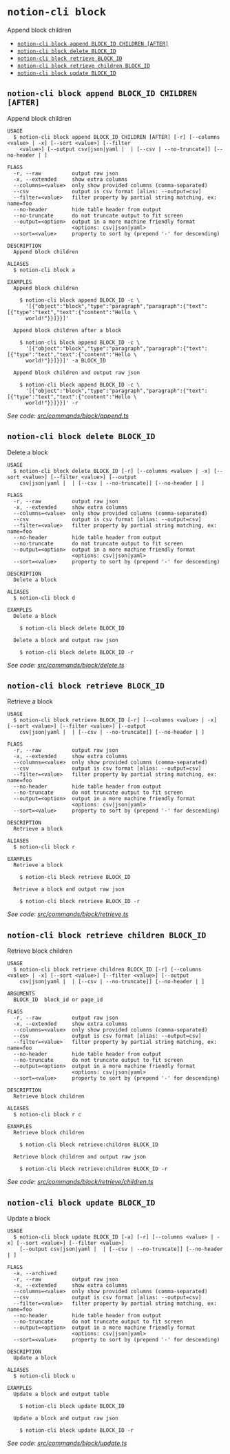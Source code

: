 `notion-cli block`
==================

Append block children

* [`notion-cli block append BLOCK_ID CHILDREN [AFTER]`](#notion-cli-block-append-block_id-children-after)
* [`notion-cli block delete BLOCK_ID`](#notion-cli-block-delete-block_id)
* [`notion-cli block retrieve BLOCK_ID`](#notion-cli-block-retrieve-block_id)
* [`notion-cli block retrieve children BLOCK_ID`](#notion-cli-block-retrieve-children-block_id)
* [`notion-cli block update BLOCK_ID`](#notion-cli-block-update-block_id)

## `notion-cli block append BLOCK_ID CHILDREN [AFTER]`

Append block children

```
USAGE
  $ notion-cli block append BLOCK_ID CHILDREN [AFTER] [-r] [--columns <value> | -x] [--sort <value>] [--filter
    <value>] [--output csv|json|yaml |  | [--csv | --no-truncate]] [--no-header | ]

FLAGS
  -r, --raw          output raw json
  -x, --extended     show extra columns
  --columns=<value>  only show provided columns (comma-separated)
  --csv              output is csv format [alias: --output=csv]
  --filter=<value>   filter property by partial string matching, ex: name=foo
  --no-header        hide table header from output
  --no-truncate      do not truncate output to fit screen
  --output=<option>  output in a more machine friendly format
                     <options: csv|json|yaml>
  --sort=<value>     property to sort by (prepend '-' for descending)

DESCRIPTION
  Append block children

ALIASES
  $ notion-cli block a

EXAMPLES
  Append block children

    $ notion-cli block append BLOCK_ID -c \
      '[{"object":"block","type":"paragraph","paragraph":{"text":[{"type":"text","text":{"content":"Hello \
      world!"}}]}}]'

  Append block children after a block

    $ notion-cli block append BLOCK_ID -c \
      '[{"object":"block","type":"paragraph","paragraph":{"text":[{"type":"text","text":{"content":"Hello \
      world!"}}]}}]' -a BLOCK_ID

  Append block children and output raw json

    $ notion-cli block append BLOCK_ID -c \
      '[{"object":"block","type":"paragraph","paragraph":{"text":[{"type":"text","text":{"content":"Hello \
      world!"}}]}}]' -r
```

_See code: [src/commands/block/append.ts](https://github.com/litencatt/notion-cli/blob/v0.14.4/src/commands/block/append.ts)_

## `notion-cli block delete BLOCK_ID`

Delete a block

```
USAGE
  $ notion-cli block delete BLOCK_ID [-r] [--columns <value> | -x] [--sort <value>] [--filter <value>] [--output
    csv|json|yaml |  | [--csv | --no-truncate]] [--no-header | ]

FLAGS
  -r, --raw          output raw json
  -x, --extended     show extra columns
  --columns=<value>  only show provided columns (comma-separated)
  --csv              output is csv format [alias: --output=csv]
  --filter=<value>   filter property by partial string matching, ex: name=foo
  --no-header        hide table header from output
  --no-truncate      do not truncate output to fit screen
  --output=<option>  output in a more machine friendly format
                     <options: csv|json|yaml>
  --sort=<value>     property to sort by (prepend '-' for descending)

DESCRIPTION
  Delete a block

ALIASES
  $ notion-cli block d

EXAMPLES
  Delete a block

    $ notion-cli block delete BLOCK_ID

  Delete a block and output raw json

    $ notion-cli block delete BLOCK_ID -r
```

_See code: [src/commands/block/delete.ts](https://github.com/litencatt/notion-cli/blob/v0.14.4/src/commands/block/delete.ts)_

## `notion-cli block retrieve BLOCK_ID`

Retrieve a block

```
USAGE
  $ notion-cli block retrieve BLOCK_ID [-r] [--columns <value> | -x] [--sort <value>] [--filter <value>] [--output
    csv|json|yaml |  | [--csv | --no-truncate]] [--no-header | ]

FLAGS
  -r, --raw          output raw json
  -x, --extended     show extra columns
  --columns=<value>  only show provided columns (comma-separated)
  --csv              output is csv format [alias: --output=csv]
  --filter=<value>   filter property by partial string matching, ex: name=foo
  --no-header        hide table header from output
  --no-truncate      do not truncate output to fit screen
  --output=<option>  output in a more machine friendly format
                     <options: csv|json|yaml>
  --sort=<value>     property to sort by (prepend '-' for descending)

DESCRIPTION
  Retrieve a block

ALIASES
  $ notion-cli block r

EXAMPLES
  Retrieve a block

    $ notion-cli block retrieve BLOCK_ID

  Retrieve a block and output raw json

    $ notion-cli block retrieve BLOCK_ID -r
```

_See code: [src/commands/block/retrieve.ts](https://github.com/litencatt/notion-cli/blob/v0.14.4/src/commands/block/retrieve.ts)_

## `notion-cli block retrieve children BLOCK_ID`

Retrieve block children

```
USAGE
  $ notion-cli block retrieve children BLOCK_ID [-r] [--columns <value> | -x] [--sort <value>] [--filter <value>] [--output
    csv|json|yaml |  | [--csv | --no-truncate]] [--no-header | ]

ARGUMENTS
  BLOCK_ID  block_id or page_id

FLAGS
  -r, --raw          output raw json
  -x, --extended     show extra columns
  --columns=<value>  only show provided columns (comma-separated)
  --csv              output is csv format [alias: --output=csv]
  --filter=<value>   filter property by partial string matching, ex: name=foo
  --no-header        hide table header from output
  --no-truncate      do not truncate output to fit screen
  --output=<option>  output in a more machine friendly format
                     <options: csv|json|yaml>
  --sort=<value>     property to sort by (prepend '-' for descending)

DESCRIPTION
  Retrieve block children

ALIASES
  $ notion-cli block r c

EXAMPLES
  Retrieve block children

    $ notion-cli block retrieve:children BLOCK_ID

  Retrieve block children and output raw json

    $ notion-cli block retrieve:children BLOCK_ID -r
```

_See code: [src/commands/block/retrieve/children.ts](https://github.com/litencatt/notion-cli/blob/v0.14.4/src/commands/block/retrieve/children.ts)_

## `notion-cli block update BLOCK_ID`

Update a block

```
USAGE
  $ notion-cli block update BLOCK_ID [-a] [-r] [--columns <value> | -x] [--sort <value>] [--filter <value>]
    [--output csv|json|yaml |  | [--csv | --no-truncate]] [--no-header | ]

FLAGS
  -a, --archived
  -r, --raw          output raw json
  -x, --extended     show extra columns
  --columns=<value>  only show provided columns (comma-separated)
  --csv              output is csv format [alias: --output=csv]
  --filter=<value>   filter property by partial string matching, ex: name=foo
  --no-header        hide table header from output
  --no-truncate      do not truncate output to fit screen
  --output=<option>  output in a more machine friendly format
                     <options: csv|json|yaml>
  --sort=<value>     property to sort by (prepend '-' for descending)

DESCRIPTION
  Update a block

ALIASES
  $ notion-cli block u

EXAMPLES
  Update a block and output table

    $ notion-cli block update BLOCK_ID

  Update a block and output raw json

    $ notion-cli block update BLOCK_ID -r
```

_See code: [src/commands/block/update.ts](https://github.com/litencatt/notion-cli/blob/v0.14.4/src/commands/block/update.ts)_
